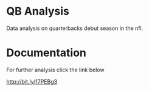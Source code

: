 QB Analysis
===========

Data analysis on quarterbacks debut season in the nfl.

Documentation
=====================

For further analysis click the link below

http://bit.ly/17PEBg3
